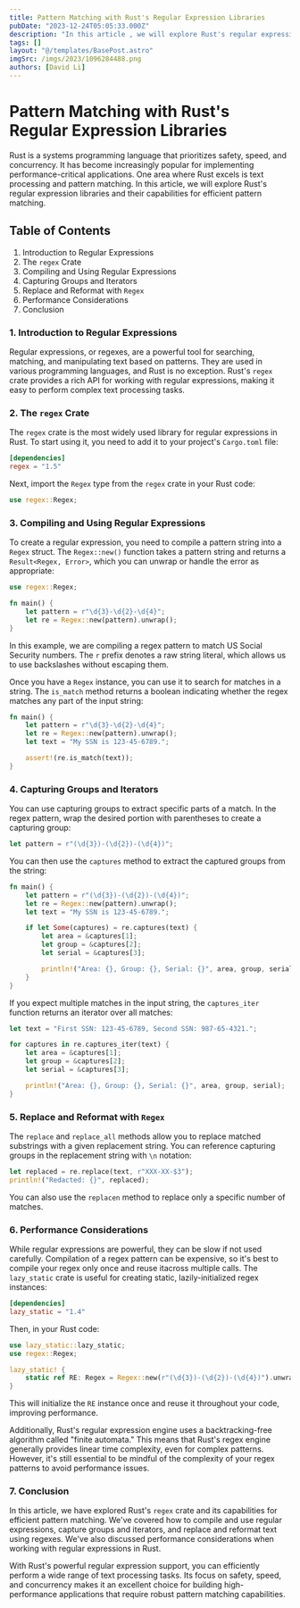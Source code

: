```yaml
---
title: Pattern Matching with Rust's Regular Expression Libraries
pubDate: "2023-12-24T05:05:33.000Z"
description: "In this article , we will explore Rust's regular expression libraries and their capabilities for efficient pattern matching"
tags: []
layout: "@/templates/BasePost.astro"
imgSrc: /imgs/2023/1096284488.png
authors: [David Li]
---
```

# Pattern Matching with Rust's Regular Expression Libraries

Rust is a systems programming language that prioritizes safety, speed, and concurrency. It has become increasingly popular for implementing performance-critical applications. One area where Rust excels is text processing and pattern matching. In this article, we will explore Rust's regular expression libraries and their capabilities for efficient pattern matching.

## Table of Contents

1. Introduction to Regular Expressions
2. The `regex` Crate
3. Compiling and Using Regular Expressions
4. Capturing Groups and Iterators
5. Replace and Reformat with `Regex`
6. Performance Considerations
7. Conclusion

### 1. Introduction to Regular Expressions

Regular expressions, or regexes, are a powerful tool for searching, matching, and manipulating text based on patterns. They are used in various programming languages, and Rust is no exception. Rust's `regex` crate provides a rich API for working with regular expressions, making it easy to perform complex text processing tasks.

### 2. The `regex` Crate

The `regex` crate is the most widely used library for regular expressions in Rust. To start using it, you need to add it to your project's `Cargo.toml` file:

```toml
[dependencies]
regex = "1.5"
```

Next, import the `Regex` type from the `regex` crate in your Rust code:

```rust
use regex::Regex;
```

### 3. Compiling and Using Regular Expressions

To create a regular expression, you need to compile a pattern string into a `Regex` struct. The `Regex::new()` function takes a pattern string and returns a `Result<Regex, Error>`, which you can unwrap or handle the error as appropriate:

```rust
use regex::Regex;

fn main() {
    let pattern = r"\d{3}-\d{2}-\d{4}";
    let re = Regex::new(pattern).unwrap();
}
```

In this example, we are compiling a regex pattern to match US Social Security numbers. The `r` prefix denotes a raw string literal, which allows us to use backslashes without escaping them.

Once you have a `Regex` instance, you can use it to search for matches in a string. The `is_match` method returns a boolean indicating whether the regex matches any part of the input string:

```rust
fn main() {
    let pattern = r"\d{3}-\d{2}-\d{4}";
    let re = Regex::new(pattern).unwrap();
    let text = "My SSN is 123-45-6789.";

    assert!(re.is_match(text));
}
```

### 4. Capturing Groups and Iterators

You can use capturing groups to extract specific parts of a match. In the regex pattern, wrap the desired portion with parentheses to create a capturing group:

```rust
let pattern = r"(\d{3})-(\d{2})-(\d{4})";
```

You can then use the `captures` method to extract the captured groups from the string:

```rust
fn main() {
    let pattern = r"(\d{3})-(\d{2})-(\d{4})";
    let re = Regex::new(pattern).unwrap();
    let text = "My SSN is 123-45-6789.";

    if let Some(captures) = re.captures(text) {
        let area = &captures[1];
        let group = &captures[2];
        let serial = &captures[3];

        println!("Area: {}, Group: {}, Serial: {}", area, group, serial);
    }
}
```

If you expect multiple matches in the input string, the `captures_iter` function returns an iterator over all matches:

```rust
let text = "First SSN: 123-45-6789, Second SSN: 987-65-4321.";

for captures in re.captures_iter(text) {
    let area = &captures[1];
    let group = &captures[2];
    let serial = &captures[3];

    println!("Area: {}, Group: {}, Serial: {}", area, group, serial);
}
```

### 5. Replace and Reformat with `Regex`

The `replace` and `replace_all` methods allow you to replace matched substrings with a given replacement string. You can reference capturing groups in the replacement string with `\n` notation:

```rust
let replaced = re.replace(text, r"XXX-XX-$3");
println!("Redacted: {}", replaced);
```

You can also use the `replacen` method to replace only a specific number of matches.

### 6. Performance Considerations

While regular expressions are powerful, they can be slow if not used carefully. Compilation of a regex pattern can be expensive, so it's best to compile your regex only once and reuse itacross multiple calls. The `lazy_static` crate is useful for creating static, lazily-initialized regex instances:

```toml
[dependencies]
lazy_static = "1.4"
```

Then, in your Rust code:

```rust
use lazy_static::lazy_static;
use regex::Regex;

lazy_static! {
    static ref RE: Regex = Regex::new(r"(\d{3})-(\d{2})-(\d{4})").unwrap();
}
```

This will initialize the `RE` instance once and reuse it throughout your code, improving performance.

Additionally, Rust's regular expression engine uses a backtracking-free algorithm called "finite automata." This means that Rust's regex engine generally provides linear time complexity, even for complex patterns. However, it's still essential to be mindful of the complexity of your regex patterns to avoid performance issues.

### 7. Conclusion

In this article, we have explored Rust's `regex` crate and its capabilities for efficient pattern matching. We've covered how to compile and use regular expressions, capture groups and iterators, and replace and reformat text using regexes. We've also discussed performance considerations when working with regular expressions in Rust.

With Rust's powerful regular expression support, you can efficiently perform a wide range of text processing tasks. Its focus on safety, speed, and concurrency makes it an excellent choice for building high-performance applications that require robust pattern matching capabilities.
